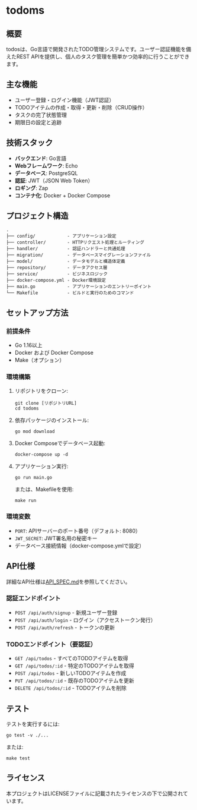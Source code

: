 # todoms

## 概要

todosは、Go言語で開発されたTODO管理システムです。ユーザー認証機能を備えたREST APIを提供し、個人のタスク管理を簡単かつ効率的に行うことができます。

## 主な機能

- ユーザー登録・ログイン機能（JWT認証）
- TODOアイテムの作成・取得・更新・削除（CRUD操作）
- タスクの完了状態管理
- 期限日の設定と追跡

## 技術スタック

- **バックエンド**: Go言語
- **Webフレームワーク**: Echo
- **データベース**: PostgreSQL
- **認証**: JWT（JSON Web Token）
- **ロギング**: Zap
- **コンテナ化**: Docker + Docker Compose

## プロジェクト構造

```
.
├── config/            - アプリケーション設定
├── controller/        - HTTPリクエスト処理とルーティング
├── handler/           - 認証ハンドラーと共通処理
├── migration/         - データベースマイグレーションファイル
├── model/             - データモデルと構造体定義
├── repository/        - データアクセス層
├── service/           - ビジネスロジック
├── docker-compose.yml - Docker環境設定
├── main.go            - アプリケーションのエントリーポイント
└── Makefile           - ビルドと実行のためのコマンド
```

## セットアップ方法

### 前提条件

- Go 1.16以上
- Docker および Docker Compose
- Make（オプション）

### 環境構築

1. リポジトリをクローン:
   ```
   git clone [リポジトリURL]
   cd todoms
   ```

2. 依存パッケージのインストール:
   ```
   go mod download
   ```

3. Docker Composeでデータベース起動:
   ```
   docker-compose up -d
   ```

4. アプリケーション実行:
   ```
   go run main.go
   ```
   または、Makefileを使用:
   ```
   make run
   ```

### 環境変数

- `PORT`: APIサーバーのポート番号（デフォルト: 8080）
- `JWT_SECRET`: JWT署名用の秘密キー
- データベース接続情報（docker-compose.ymlで設定）

## API仕様

詳細なAPI仕様は[API_SPEC.md](API_SPEC.md)を参照してください。

### 認証エンドポイント

- `POST /api/auth/signup` - 新規ユーザー登録
- `POST /api/auth/login` - ログイン（アクセストークン発行）
- `POST /api/auth/refresh` - トークンの更新

### TODOエンドポイント（要認証）

- `GET /api/todos` - すべてのTODOアイテムを取得
- `GET /api/todos/:id` - 特定のTODOアイテムを取得
- `POST /api/todos` - 新しいTODOアイテムを作成
- `PUT /api/todos/:id` - 既存のTODOアイテムを更新
- `DELETE /api/todos/:id` - TODOアイテムを削除

## テスト

テストを実行するには:

```
go test -v ./...
```

または:

```
make test
```

## ライセンス

本プロジェクトはLICENSEファイルに記載されたライセンスの下で公開されています。
